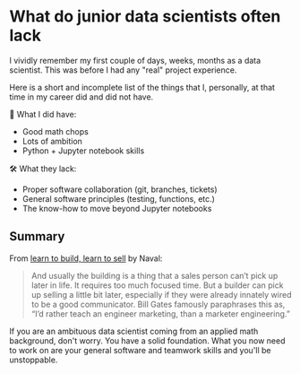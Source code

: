 # What do junior data scientists often lack

I vividly remember my first couple of days, weeks, months as a data scientist.
This was before I had any "real" project experience. 

Here is a short and incomplete list of the things that I, personally, at that time in my career did and did not have.

🚀 What I did have: 

* Good math chops
* Lots of ambition
* Python + Jupyter notebook skills

🛠 What they lack: 

* Proper software collaboration (git, branches, tickets)
* General software principles (testing, functions, etc.)
* The know-how to move beyond Jupyter notebooks

## Summary

From [learn to build, learn to sell](https://nav.al/build-sell) by Naval:

>And usually the building is a thing that a sales person can’t pick up later
in life. It requires too much focused time. But a builder can pick up selling
a little bit later, especially if they were already innately wired to be a
good communicator. Bill Gates famously paraphrases this as, “I’d rather teach
an engineer marketing, than a marketer engineering.”

If you are an ambituous data scientist coming from an applied math
background, don't worry. You have a solid foundation. What you now need to
work on are your general software and teamwork skills and you'll be
unstoppable. 
